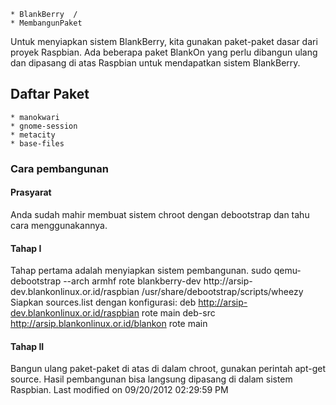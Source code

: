     * BlankBerry  /
    * MembangunPaket

Untuk menyiapkan sistem BlankBerry, kita gunakan paket-paket dasar dari proyek
Raspbian. Ada beberapa paket BlankOn yang perlu dibangun ulang dan dipasang di
atas Raspbian untuk mendapatkan sistem BlankBerry.
## Daftar Paket
    * manokwari
    * gnome-session
    * metacity
    * base-files
### Cara pembangunan
#### Prasyarat
Anda sudah mahir membuat sistem chroot dengan debootstrap dan tahu cara
menggunakannya.
#### Tahap I
Tahap pertama adalah menyiapkan sistem pembangunan.
sudo qemu-debootstrap --arch armhf rote blankberry-dev http://arsip-
dev.blankonlinux.or.id/raspbian /usr/share/debootstrap/scripts/wheezy
Siapkan sources.list dengan konfigurasi:
deb http://arsip-dev.blankonlinux.or.id/raspbian rote main
deb-src http://arsip.blankonlinux.or.id/blankon rote main
#### Tahap II
Bangun ulang paket-paket di atas di dalam chroot, gunakan perintah apt-get
source. Hasil pembangunan bisa langsung dipasang di dalam sistem Raspbian.
Last modified on 09/20/2012 02:29:59 PM
#### 
    





